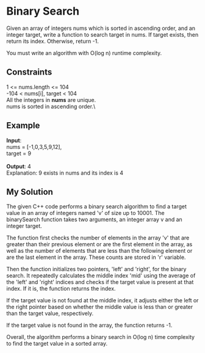 
# Binary Search

Given an array of integers nums which is sorted in ascending order, and an integer target, write a function to search target in nums.
If target exists, then return its index. Otherwise, return -1.

You must write an algorithm with O(log n) runtime complexity.


## Constraints

1 <= nums.length <= 104\
-104 < nums[i], target < 104\
All the integers in **nums** are unique.\
nums is sorted in ascending order.\




## Example
**Input**:\
nums = [-1,0,3,5,9,12],\
target = 9\
\
**Output**: 4\
Explanation: 9 exists in nums and its index is 4
## My Solution

The given C++ code performs a binary search algorithm to find a target value in an array of integers named 'v' of size up to 10001. The binarySearch function takes two arguments, an integer array v and an integer target.

The function first checks the number of elements in the array 'v' that are greater than their previous element or are the first element in the array, as well as the number of elements that are less than the following element or are the last element in the array. These counts are stored in 'r' variable.

Then the function initializes two pointers, 'left' and 'right', for the binary search. It repeatedly calculates the middle index 'mid' using the average of the 'left' and 'right' indices and checks if the target value is present at that index. If it is, the function returns the index.

If the target value is not found at the middle index, it adjusts either the left or the right pointer based on whether the middle value is less than or greater than the target value, respectively.

If the target value is not found in the array, the function returns -1.

Overall, the algorithm performs a binary search in O(log n) time complexity to find the target value in a sorted array.

